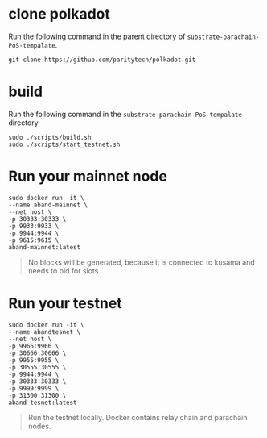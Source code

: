 

#  clone polkadot

Run the following command in the parent directory of `substrate-parachain-PoS-tempalate`.

```commandline
git clone https://github.com/paritytech/polkadot.git
```

# build

Run the following command in the `substrate-parachain-PoS-tempalate` directory
```commandline
sudo ./scripts/build.sh
sudo ./scripts/start_testnet.sh
```
# Run your mainnet node
```commandline
sudo docker run -it \
--name aband-mainnet \
--net host \
-p 30333:30333 \
-p 9933:9933 \
-p 9944:9944 \
-p 9615:9615 \
aband-mainnet:latest
```
> No blocks will be generated, because it is connected to kusama and needs to bid for slots.
# Run your testnet
```commandline
sudo docker run -it \
--name abandtesnet \
--net host \
-p 9966:9966 \
-p 30666:30666 \
-p 9955:9955 \
-p 30555:30555 \
-p 9944:9944 \
-p 30333:30333 \
-p 9999:9999 \
-p 31300:31300 \
aband-tesnet:latest
```
> Run the testnet locally. Docker contains relay chain and parachain nodes.

